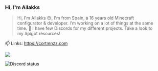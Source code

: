 <!--
<img src="https://avatars.githubusercontent.com/u/93053643?v=4" alt="Discord status">
-->
### Hi, I'm Ailakks

> Hi, I'm Ailakks 😊, I'm from Spain, a 16 years old Minecraft configurator & developer. I'm working on a lot of things at the same time. 🚀 I have few Discords for my different projects. Take a look to my Spigot resources!

📫 Links: https://cortmnzz.com

![](https://komarev.com/ghpvc/?username=ailakks)

<img src="https://lanyard-profile-readme.vercel.app/api/725039856933404694" alt="Discord status">

<!--
**Ailakks/ailakks** is a ✨ _special_ ✨ repository because its `README.md` (this file) appears on your GitHub profile.

Here are some ideas to get you started:

- 🔭 I’m currently working on ...
- 🌱 I’m currently learning ...
- 👯 I’m looking to collaborate on ...
- 🤔 I’m looking for help with ...
- 💬 Ask me about ...
- 📫 How to reach me: ...
- 😄 Pronouns: ...
- ⚡ Fun fact: ...
-->
